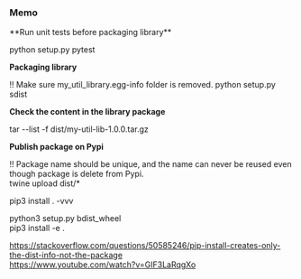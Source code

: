 <h3>Memo</h3>
**Run unit tests before packaging library**

python setup.py pytest

**Packaging library**

!! Make sure my_util_library.egg-info folder is removed.
python setup.py sdist

**Check the content in the library package**

tar --list -f dist/my-util-lib-1.0.0.tar.gz

**Publish package on Pypi**

!! Package name should be unique, and the name can never be reused even though package is delete from Pypi.<br />
twine upload dist/*

pip3 install . -vvv<br />

python3 setup.py bdist_wheel<br />
pip3 install -e .


https://stackoverflow.com/questions/50585246/pip-install-creates-only-the-dist-info-not-the-package <br />
https://www.youtube.com/watch?v=GIF3LaRqgXo
